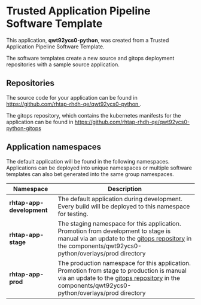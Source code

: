 # Trusted Application Pipeline Software Template

This application, **qwt92ycs0-python**, was created from a Trusted Application Pipeline Software Template.

The software templates create a new source and gitops deployment repositories with a sample source application. 

## Repositories

The source code for your application can be found in [https://github.com/rhtap-rhdh-qe/qwt92ycs0-python ](https://github.com/rhtap-rhdh-qe/qwt92ycs0-python ).
 
The gitops repository, which contains the kubernetes manifests for the application can be found in 
[https://github.com/rhtap-rhdh-qe/qwt92ycs0-python-gitops ](https://github.com/rhtap-rhdh-qe/qwt92ycs0-python-gitops ) 

## Application namespaces 

The default application will be found in the following namespaces. Applications can be deployed into unique namespaces or multiple software templates can also bet generated into the same group namespaces.  

|  Namespace   |  Description   |  
| -------- | -------- |   
| **rhtap-app-development** | The default application during development. Every build will be deployed to this namespace for testing. | 
| **rhtap-app-stage** | The staging namespace for this application. Promotion from development to stage is manual via an update to the [gitops repository](https://github.com/rhtap-rhdh-qe/qwt92ycs0-python-gitops ) in the components/qwt92ycs0-python/overlays/prod directory |  
| **rhtap-app-prod** | The production namespace for this application. Promotion from stage to production is manual via an update to the [gitops repository](https://github.com/rhtap-rhdh-qe/qwt92ycs0-python-gitops ) in the components/qwt92ycs0-python/overlays/prod directory | 